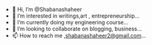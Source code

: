 - 👋 Hi, I’m @Shabanashaheer
- 👀 I’m interested in writings,art , entrepreneurship...
- 🌱 I’m currently doing my engineering course...
- 💞️ I’m looking to collaborate on blogging, business...
- 📫 How to reach me ,shabanashaheer2@gmail.com...

<!---
Shabanashaheer/Shabanashaheer is a ✨ special ✨ repository because its `README.md` (this file) appears on your GitHub profile.
You can click the Preview link to take a look at your changes.
--->
